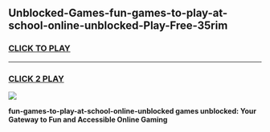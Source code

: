 
## Unblocked-Games-fun-games-to-play-at-school-online-unblocked-Play-Free-35rim
<h3>
<a href="https://premium76.site?title=fun-games-to-play-at-school-online-unblocked&ref=21A">CLICK TO PLAY</a></h3>
<hr>

<h3>
<a href="https://premium76.site?title=fun-games-to-play-at-school-online-unblocked&ref=21A">CLICK 2 PLAY</a>
  
</h3>

<a href="https://premium76.site?title=fun-games-to-play-at-school-online-unblocked&ref=21A"><img src="https://clearcache.store/games.png"></a>


**fun-games-to-play-at-school-online-unblocked games unblocked: Your Gateway to Fun and Accessible Online Gaming**
